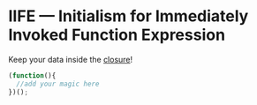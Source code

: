 # IIFE — Initialism for Immediately Invoked Function Expression

Keep your data inside the [closure](JS-Closures)!

```js
(function(){
  //add your magic here
})();
```
